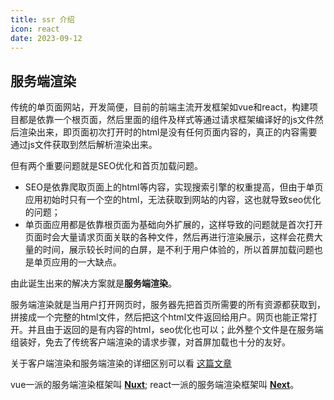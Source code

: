 ```yaml
---
title: ssr 介绍
icon: react
date: 2023-09-12
---
```


## 服务端渲染

传统的单页面网站，开发简便，目前的前端主流开发框架如vue和react，构建项目都是依靠一个根页面，然后里面的组件及样式等通过请求框架编译好的js文件然后渲染出来，即页面初次打开时的html是没有任何页面内容的，真正的内容需要通过js文件获取到然后解析渲染出来。

但有两个重要问题就是SEO优化和首页加载问题。

- SEO是依靠爬取页面上的html等内容，实现搜索引擎的权重提高，但由于单页应用初始时只有一个空的html，无法获取到网站的内容，这也就导致seo优化的问题；
- 单页面应用都是依靠根页面为基础向外扩展的，这样导致的问题就是首次打开页面时会大量请求页面关联的各种文件，然后再进行渲染展示，这样会花费大量的时间，展示较长时间的白屏，是不利于用户体验的，所以首屏加载问题也是单页应用的一大缺点。



由此诞生出来的解决方案就是**服务端渲染**。

服务端渲染就是当用户打开网页时，服务器先把首页所需要的所有资源都获取到，拼接成一个完整的html文件，然后把这个html文件返回给用户。网页也能正常打开。并且由于返回的是有内容的html，seo优化也可以；此外整个文件是在服务端组装好，免去了传统客户端渲染的请求步骤，对首屏加载也十分的友好。

关于客户端渲染和服务端渲染的详细区别可以看 [这篇文章](https://zhuanlan.zhihu.com/p/357538660)



vue一派的服务端渲染框架叫 **[Nuxt](https://nuxt.com.cn/)**; react一派的服务端渲染框架叫 **[Next](https://www.nextjs.cn/)**。